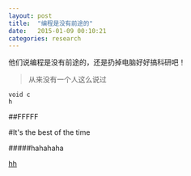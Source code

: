 ```yaml
---
layout: post
title:  "编程是没有前途的"
date:   2015-01-09 00:10:21
categories: research
---
```

他们说编程是没有前途的，还是扔掉电脑好好搞科研吧！

>从来没有一个人这么说过

    void c
    h

##FFFFF

#It's the best of the time

#####hahahaha

[hh](http:\\www.baidu.com)
